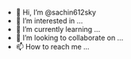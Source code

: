 - 👋 Hi, I’m @sachin612sky
- 👀 I’m interested in ...
- 🌱 I’m currently learning ...
- 💞️ I’m looking to collaborate on ...
- 📫 How to reach me ...

<!---
sachin612sky/sachin612sky is a ✨ special ✨ repository because its `README.md` (this file) appears on your GitHub profile.
You can click the Preview link to take a look at your changes.
--->
